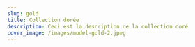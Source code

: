 ```yaml
---
slug: gold
title: Collection dorée
description: Ceci est la description de la collection doré
cover_image: /images/model-gold-2.jpeg
---
```

